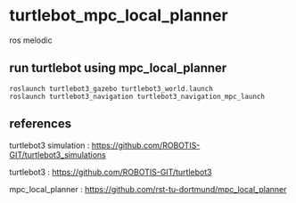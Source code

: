 # turtlebot_mpc_local_planner

ros melodic

## run turtlebot using mpc_local_planner
```
roslaunch turtlebot3_gazebo turtlebot3_world.launch
roslaunch turtlebot3_navigation turtlebot3_navigation_mpc_launch
```

## references
turtlebot3 simulation : https://github.com/ROBOTIS-GIT/turtlebot3_simulations

turtlebot3 : https://github.com/ROBOTIS-GIT/turtlebot3

mpc_local_planner : https://github.com/rst-tu-dortmund/mpc_local_planner
